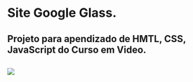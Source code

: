<h1>Site Google Glass.</h1>
<h2>Projeto para apendizado de HMTL, CSS, JavaScript do Curso em Video.<h2> 
<img src="https://github.com/talitas9/projeto/blob/efc9b5f3145494b8d0beec586c8932a22a681d10/interface/01-index.jpg"/>

